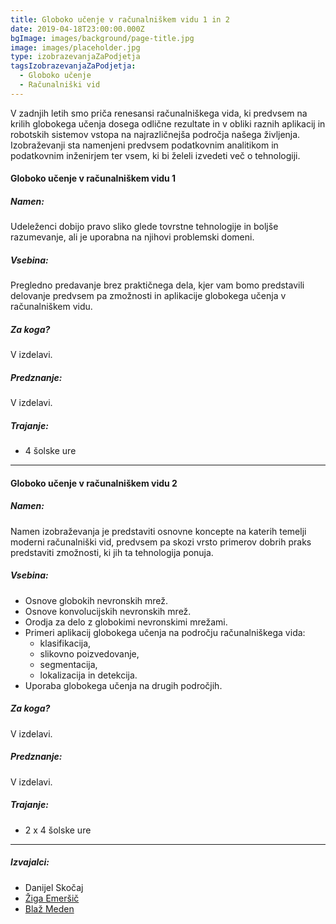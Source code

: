 ```yaml
---
title: Globoko učenje v računalniškem vidu 1 in 2
date: 2019-04-18T23:00:00.000Z
bgImage: images/background/page-title.jpg
image: images/placeholder.jpg
type: izobrazevanjaZaPodjetja
tagsIzobrazevanjaZaPodjetja:
  - Globoko učenje
  - Računalniški vid
---
```

V zadnjih letih smo priča renesansi računalniškega vida, ki predvsem na krilih globokega učenja dosega odlične rezultate in v obliki raznih aplikacij in robotskih sistemov vstopa na najrazličnejša področja našega življenja. Izobraževanji sta namenjeni predvsem podatkovnim analitikom in
podatkovnim inženirjem ter vsem, ki bi želeli izvedeti več o tehnologiji.

#### Globoko učenje v računalniškem vidu 1

##### Namen:

Udeleženci dobijo pravo sliko glede tovrstne tehnologije in boljše razumevanje, ali je uporabna na njihovi problemski domeni. 

##### Vsebina:

Pregledno predavanje brez praktičnega dela, kjer vam bomo predstavili delovanje predvsem pa zmožnosti in aplikacije globokega učenja v računalniškem vidu. 

##### Za koga?
V izdelavi.

##### Predznanje:
V izdelavi.

##### Trajanje:

* 4 šolske ure 

- - -

#### Globoko učenje v računalniškem vidu 2

##### Namen:

Namen izobraževanja je predstaviti osnovne koncepte na katerih temelji moderni računalniški vid, predvsem pa skozi vrsto primerov dobrih praks predstaviti zmožnosti, ki jih ta tehnologija ponuja.

##### Vsebina:

* Osnove globokih nevronskih mrež.
* Osnove konvolucijskih nevronskih mrež.
* Orodja za delo z globokimi nevronskimi mrežami.
* Primeri aplikacij globokega učenja na področju računalniškega vida:
  * klasifikacija,
  * slikovno poizvedovanje,
  * segmentacija,
  * lokalizacija in detekcija.
* Uporaba globokega učenja na drugih področjih.

##### Za koga?
V izdelavi.

##### Predznanje:
V izdelavi.
##### Trajanje:

* 2 x 4 šolske ure

- - -

##### Izvajalci:

* Danijel Skočaj 
* [Žiga Emeršič](https://akademijafri.si/izvajalci/ziga-emersic/) 
* [Blaž Meden](https://akademijafri.si/izvajalci/blaz-meden/)
